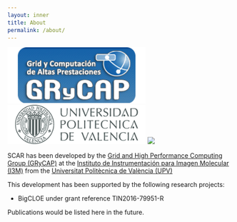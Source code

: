 ```yaml
---
layout: inner
title: About
permalink: /about/
---
```


<img src="https://github.com/amcaar/try.github.io/raw/master/images/grycap.png" width="310" />
<img src="https://github.com/amcaar/try.github.io/raw/master/images/upv.png" width="310" />
<img src="{{ site.data.global.img_url }}i3m.png" width="310" />

SCAR has been developed by the [Grid and High Performance Computing Group (GRyCAP)](http://www.grycap.upv.es) at 
the [Instituto de Instrumentación para Imagen Molecular (I3M)](http://www.i3m.upv.es) from the [Universitat Politècnica de València (UPV)](http://www.upv.es)


This development has been supported by the following research projects:

* BigCLOE under grant reference TIN2016-79951-R

Publications would be listed here in the future.
